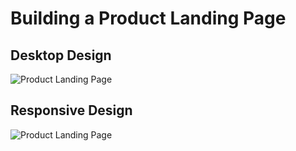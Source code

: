 # Building a Product Landing Page

## Desktop Design

![Product Landing Page](https://cdn.discordapp.com/attachments/964583729232236594/971189411909873704/11.gif)

## Responsive Design

![Product Landing Page](https://cdn.discordapp.com/attachments/964583729232236594/971196133596594226/22_1.gif)
